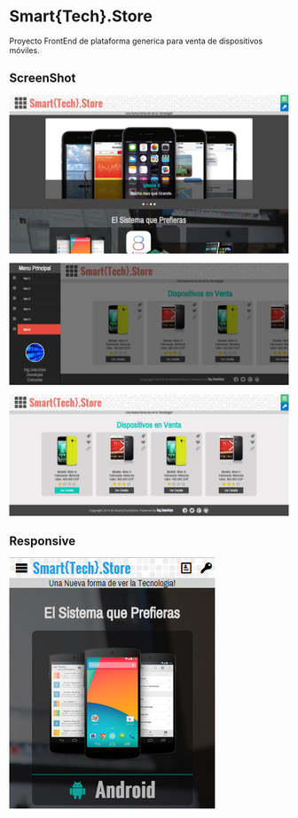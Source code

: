 Smart{Tech}.Store
=================

Proyecto FrontEnd de plataforma generica para venta de dispositivos móviles.

ScreenShot
-------------------
![ScreenShot](/ScreenShots/4.png)

![ScreenShot](/ScreenShots/3.png)

![ScreenShot](/ScreenShots/1.png)

Responsive
-------------------
![ScreenShot](/ScreenShots/2.png)
